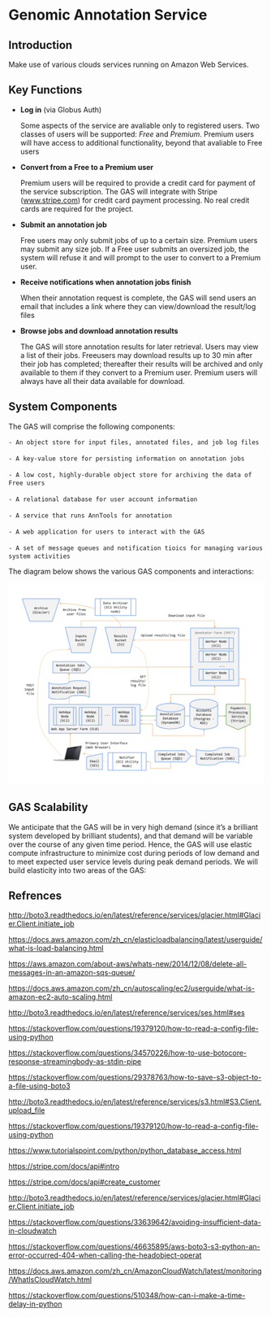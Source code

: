 # Genomic Annotation Service

## Introduction

Make use of various clouds services running on Amazon Web Services.

## Key Functions

- **Log in** (via Globus Auth)

	Some aspects of the service are avaliable only to registered users. Two classes of users will be supported: *Free* and *Premium*. 
	Premium users will have access to additional functionality, beyond that avaliable to Free users

- **Convert from a Free to a Premium user**

	Premium users will be required to provide a credit card for payment of the service subscription. The GAS will integrate with Stripe (www.stripe.com) for credit card payment processing. No real credit cards are required for the project. 

- **Submit an annotation job**
	
	Free users may only submit jobs of up to a certain size. Premium users may submit any size job. If a Free user submits an oversized job, the system will refuse it and will prompt to the user to convert to a Premium user.

- **Receive notifications when annotation jobs finish**

	When their annotation request is complete, the GAS will send users an email that includes a link where they can view/download the result/log files

- **Browse jobs and download annotation results**

	The GAS will store annotation results for later retrieval. Users may view a list of their jobs. Freeusers may download results up to 30 min after their job has completed; thereafter their results will be archived and only available to them if they convert to a Premium user. Premium users will always have all their data available for download.

## System Components

The GAS will comprise the following components:
	
	- An object store for input files, annotated files, and job log files

	- A key-value store for persisting information on annotation jobs

	- A low cost, highly-durable object store for archiving the data of Free users

	- A relational database for user account information

	- A service that runs AnnTools for annotation

	- A web application for users to interact with the GAS

	- A set of message queues and notification tioics for managing various system activities

The diagram below shows the various GAS components and interactions:

<img src="https://github.com/trexwithoutt/SaaS_genomicsAnnotation/blob/master/config.png">


## GAS Scalability

We anticipate that the GAS will be in very high demand (since it’s a brilliant system developed by brilliant students), and that demand will be variable over the course of any given time period. Hence, the GAS will use elastic compute infrastructure to minimize cost during periods of low demand and to meet expected user service levels during peak demand periods. We will build elasticity into two areas of the GAS:

## Refrences

http://boto3.readthedocs.io/en/latest/reference/services/glacier.html#Glacier.Client.initiate_job

https://docs.aws.amazon.com/zh_cn/elasticloadbalancing/latest/userguide/what-is-load-balancing.html

https://aws.amazon.com/about-aws/whats-new/2014/12/08/delete-all-messages-in-an-amazon-sqs-queue/

https://docs.aws.amazon.com/zh_cn/autoscaling/ec2/userguide/what-is-amazon-ec2-auto-scaling.html

http://boto3.readthedocs.io/en/latest/reference/services/ses.html#ses

https://stackoverflow.com/questions/19379120/how-to-read-a-config-file-using-python

https://stackoverflow.com/questions/34570226/how-to-use-botocore-response-streamingbody-as-stdin-pipe

https://stackoverflow.com/questions/29378763/how-to-save-s3-object-to-a-file-using-boto3

http://boto3.readthedocs.io/en/latest/reference/services/s3.html#S3.Client.upload_file

https://stackoverflow.com/questions/19379120/how-to-read-a-config-file-using-python

https://www.tutorialspoint.com/python/python_database_access.html

https://stripe.com/docs/api#intro

https://stripe.com/docs/api#create_customer

http://boto3.readthedocs.io/en/latest/reference/services/glacier.html#Glacier.Client.initiate_job

https://stackoverflow.com/questions/33639642/avoiding-insufficient-data-in-cloudwatch

https://stackoverflow.com/questions/46635895/aws-boto3-s3-python-an-error-occurred-404-when-calling-the-headobject-operat

https://docs.aws.amazon.com/zh_cn/AmazonCloudWatch/latest/monitoring/WhatIsCloudWatch.html

https://stackoverflow.com/questions/510348/how-can-i-make-a-time-delay-in-python

